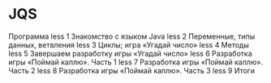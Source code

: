 # JQS
Программа
less 1
Знакомство с языком Java
less 2
Переменные, типы данных, ветвления
less 3
Циклы; игра «Угадай число»
less 4
Методы
less 5
Завершаем разработку игры «Угадай число»
less 6
Разработка игры «Поймай каплю». Часть 1
less 7
Разработка игры «Поймай каплю». Часть 2
less 8
Разработка игры «Поймай каплю». Часть 3
less 9
Итоги
